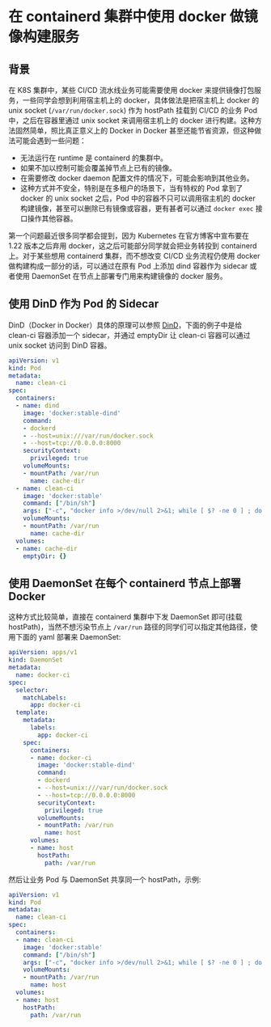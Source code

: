 # 在 containerd 集群中使用 docker 做镜像构建服务

## 背景

在 K8S 集群中，某些 CI/CD 流水线业务可能需要使用 docker 来提供镜像打包服务，一些同学会想到利用宿主机上的 docker，具体做法是把宿主机上 docker 的 unix socket (`/var/run/docker.sock`) 作为 hostPath 挂载到 CI/CD 的业务 Pod 中，之后在容器里通过 unix socket 来调用宿主机上的 docker 进行构建。这种方法固然简单，照比真正意义上的 Docker in Docker 甚至还能节省资源，但这种做法可能会遇到一些问题：

- 无法运行在 runtime 是 containerd 的集群中。
- 如果不加以控制可能会覆盖掉节点上已有的镜像。
- 在需要修改 docker daemon 配置文件的情况下，可能会影响到其他业务。
- 这种方式并不安全，特别是在多租户的场景下，当有特权的 Pod 拿到了 docker 的 unix socket 之后，Pod 中的容器不只可以调用宿主机的 docker 构建镜像，甚至可以删除已有镜像或容器，更有甚者可以通过 `docker exec` 接口操作其他容器。

第一个问题最近很多同学都会提到，因为 Kubernetes 在官方博客中宣布要在 1.22 版本之后弃用 docker，这之后可能部分同学就会把业务转投到 containerd 上。对于某些想用 containerd 集群，而不想改变 CI/CD 业务流程仍使用 docker 做构建构成一部分的话，可以通过在原有 Pod 上添加 dind 容器作为 sidecar 或者使用 DaemonSet 在节点上部署专门用来构建镜像的 docker 服务。

## 使用 DinD 作为 Pod 的 Sidecar

DinD（Docker in Docker）具体的原理可以参照 [DinD](https://hub.docker.com/_/docker)，下面的例子中是给 clean-ci 容器添加一个 sidecar，并通过 emptyDir 让 clean-ci 容器可以通过 unix socket 访问到 DinD 容器。

```yaml
apiVersion: v1
kind: Pod
metadata:
  name: clean-ci
spec:
  containers:
  - name: dind
    image: 'docker:stable-dind'
    command:
    - dockerd
    - --host=unix:///var/run/docker.sock
    - --host=tcp://0.0.0.0:8000
    securityContext:
      privileged: true
    volumeMounts:
    - mountPath: /var/run
      name: cache-dir
  - name: clean-ci
    image: 'docker:stable'
    command: ["/bin/sh"]
    args: ["-c", "docker info >/dev/null 2>&1; while [ $? -ne 0 ] ; do sleep 3; docker info >/dev/null 2>&1; done; docker pull library/busybox:latest; docker save -o busybox-latest.tar library/busybox:latest; docker rmi library/busybox:latest; while true; do sleep 86400; done"]
    volumeMounts:
    - mountPath: /var/run
      name: cache-dir
  volumes:
  - name: cache-dir
    emptyDir: {}
```

## 使用 DaemonSet 在每个 containerd 节点上部署 Docker

这种方式比较简单，直接在 containerd 集群中下发 DaemonSet 即可(挂载 hostPath)，当然不想污染节点上 `/var/run` 路径的同学们可以指定其他路径，使用下面的 yaml 部署来 DaemonSet:

```yaml
apiVersion: apps/v1
kind: DaemonSet
metadata:
  name: docker-ci
spec:
  selector:
    matchLabels:
      app: docker-ci
  template:
    metadata:
      labels:
        app: docker-ci
    spec:
      containers:
      - name: docker-ci
        image: 'docker:stable-dind'
        command:
        - dockerd
        - --host=unix:///var/run/docker.sock
        - --host=tcp://0.0.0.0:8000
        securityContext:
          privileged: true
        volumeMounts:
        - mountPath: /var/run
          name: host
      volumes:
      - name: host
        hostPath:
          path: /var/run
```

然后让业务 Pod 与 DaemonSet 共享同一个 hostPath，示例:

```yaml
apiVersion: v1
kind: Pod
metadata:
  name: clean-ci
spec:
  containers:
  - name: clean-ci
    image: 'docker:stable'
    command: ["/bin/sh"]
    args: ["-c", "docker info >/dev/null 2>&1; while [ $? -ne 0 ] ; do sleep 3; docker info >/dev/null 2>&1; done; docker pull library/busybox:latest; docker save -o busybox-latest.tar library/busybox:latest; docker rmi library/busybox:latest; while true; do sleep 86400; done"]
    volumeMounts:
    - mountPath: /var/run
      name: host
  volumes:
  - name: host
    hostPath:
      path: /var/run
```